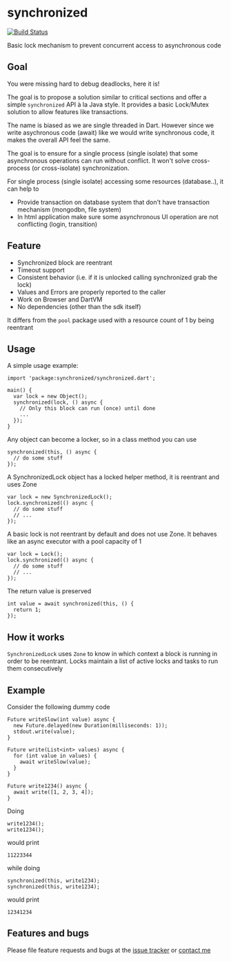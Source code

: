 # synchronized

[![Build Status](https://travis-ci.org/tekartik/synchronized.dart.svg?branch=master)](https://travis-ci.org/tekartik/synchronized.dart)

Basic lock mechanism to prevent concurrent access to asynchronous code

## Goal

You were missing hard to debug deadlocks, here it is! 

The goal is to propose a solution similar to critical sections and offer a simple `synchronized` API à la Java style.
It provides a basic Lock/Mutex solution to allow features like transactions.

The name is biased as we are single threaded in Dart. However since we write asychronous code (await) like we would
write synchronous code, it makes the overall API feel the same.

The goal is to ensure for a single process (single isolate) that some asynchronous operations can run
without conflict. It won't solve cross-process (or cross-isolate) synchronization.

For single process (single isolate) accessing some resources (database..), it can help to
 * Provide transaction on database system that don't have transaction mechanism (mongodbn, file system)
 * In html application make sure some asynchronous UI operation are not conflicting (login, transition)

## Feature

 * Synchronized block are reentrant
 * Timeout support
 * Consistent behavior (i.e. if it is unlocked calling synchronized grab the lock)
 * Values and Errors are properly reported to the caller
 * Work on Browser and DartVM
 * No dependencies (other than the sdk itself)
 
It differs from the `pool` package used with a resource count of 1 by being reentrant

## Usage

A simple usage example:

    import 'package:synchronized/synchronized.dart';

    main() {
      var lock = new Object();
      synchronized(lock, () async {
        // Only this block can run (once) until done 
        ...
      });
    }
    
Any object can become a locker, so in a class method you can use

    synchronized(this, () async {
      // do some stuff
    });

A SynchronizedLock object has a locked helper method, it is reentrant and uses Zone

````
var lock = new SynchronizedLock();
lock.synchronized(() async {
  // do some stuff
  // ... 
});
````
        
A basic lock is not reentrant by default and does not use Zone. It behaves like an async executor with a pool capacity
of 1

````
var lock = Lock();
lock.synchronized(() async {
  // do some stuff
  // ...
});
````
    
The return value is preserved

    int value = await synchronized(this, () {
      return 1;
    });
    
## How it works

`SynchronizedLock` uses `Zone` to know in which context a block is running in order to be reentrant.
Locks maintain a list of active locks and tasks to run them consecutively

## Example

Consider the following dummy code

    Future writeSlow(int value) async {
      new Future.delayed(new Duration(milliseconds: 1));
      stdout.write(value);
    }
    
    Future write(List<int> values) async {
      for (int value in values) {
        await writeSlow(value);
      }
    }
    
    Future write1234() async {
      await write([1, 2, 3, 4]);
    }

Doing 

    write1234();
    write1234();
    
would print

    11223344
    
while doing

    synchronized(this, write1234);
    synchronized(this, write1234);

would print

    12341234

## Features and bugs

Please file feature requests and bugs at the [issue tracker][tracker] or [contact me][contact_me]

[tracker]: https://github.com/tekartik/synchronized.dart/issues
[contact_me]: http://contact.tekartik.com/
